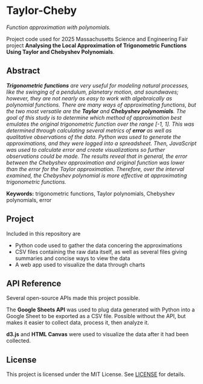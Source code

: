 # Taylor-Cheby

*Function approximation with polynomials.*

Project code used for 2025 Massachusetts Science and Engineering Fair project **Analysing the Local Approximation of Trigonometric Functions Using Taylor and Chebyshev Polynomials**.

## Abstract

***Trigonometric functions** are very useful for modeling natural processes, like the swinging of a pendulum, planetary motion, and soundwaves; however, they are not nearly as easy to work with algebraically as polynomial functions. There are many ways of approximating functions, but the two most versatile are the **Taylor** and **Chebyshev polynomials**. The goal of this study is to determine which method of approximation best emulates the original trigonometric function over the range [-1, 1]. This was determined through calculating several metrics of **error** as well as qualitative observations of the data. Python was used to generate the approximations, and they were logged into a spreadsheet. Then, JavaScript was used to calculate error and create visualizations so further observations could be made. The results reveal that in general, the error between the Chebyshev approximation and original function was lower than the error for the Taylor approximation. Therefore, over the interval examined, the Chebyshev polynomial is more effective at approximating trigonometric functions.*

**Keywords:** trigonometric functions, Taylor polynomials, Chebyshev polynomials, error


## Project

Included in this repository are
- Python code used to gather the data concering the approximations
- CSV files containing the raw data itself, as well as several files giving summaries and concise ways to view the data
- A web app used to visualize the data through charts

## API Reference

Several open-source APIs made this project possible.

The **Google Sheets API** was used to plug data generated with Python into a Google Sheet to be exported as a CSV file. Possible without the API, but makes it easier to collect data, process it, then analyze it.

**d3.js** and **HTML Canvas** were used to visualize the data after it had been collected.
 
## License

This project is licensed under the MIT License. See [LICENSE](LICENSE) for details.

